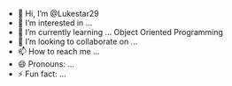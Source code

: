 - 👋 Hi, I’m @Lukestar29
- 👀 I’m interested in ... 
- 🌱 I’m currently learning ... Object Oriented Programming
- 💞️ I’m looking to collaborate on ...
- 📫 How to reach me ...
- 😄 Pronouns: ...
- ⚡ Fun fact: ...

<!---
Lukestar29/Lukestar29 is a ✨ special ✨ repository because its `README.md` (this file) appears on your GitHub profile.
You can click the Preview link to take a look at your changes.
--->
